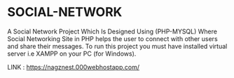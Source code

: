 # SOCIAL-NETWORK
A Social Network Project Which Is Designed Using (PHP-MYSQL) Where Social Networking Site in PHP helps the user to connect with other users and share their messages. To run this project you must have installed virtual server i.e XAMPP on your PC (for Windows). 

LINK : https://nagznest.000webhostapp.com/
